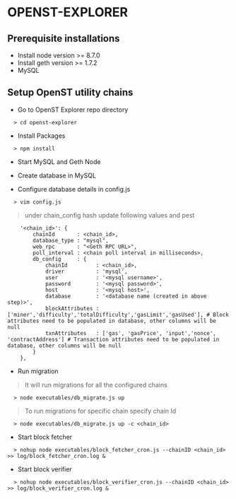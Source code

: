 OPENST-EXPLORER
============

## Prerequisite installations 

* Install node version >= 8.7.0
* Install geth version >= 1.7.2
* MySQL

## Setup OpenST utility chains 

* Go to OpenST Explorer repo directory
```
  > cd openst-explorer 
```

* Install Packages
```
  > npm install
```

* Start MySQL and Geth Node

* Create database in MySQL

* Configure database details in config.js
```
  > vim config.js
```
  > under chain_config hash update following values and pest 
```
    '<chain_id>': {
        chainId       : <chain_id>,
        database_type : "mysql",
        web_rpc       : "<Geth RPC URL>",
        poll_interval : <chain poll interval in milliseconds>,
        db_config     : {
            chainId         : <chain_id>,
            driver          : 'mysql',
            user            : '<mysql username>',
            password        : '<mysql password>',
            host            : '<mysql host>',
            database        : '<database name (created in above step)>',
            blockAttributes : ['miner','difficulty','totalDifficulty','gasLimit','gasUsed'], # Block attributes need to be populated in database, other columns will be null
            txnAttributes   : ['gas', 'gasPrice', 'input','nonce', 'contractAddress'] # Transaction attributes need to be populated in database, other columns will be null
        }
    }, 
```

 * Run migration
  > It will run migrations for all the configured chains
```
  > node executables/db_migrate.js up
```

  > To run migrations for specific chain specify chain Id
  ```
    > node executables/db_migrate.js up -c <chain_id>
  ```

* Start block fetcher
```
  > nohup node executables/block_fetcher_cron.js --chainID <chain_id> >> log/block_fetcher_cron.log &
```

* Start block verifier
```
  > nohup node executables/block_verifier_cron.js --chainID <chain_id> >> log/block_verifier_cron.log &
```

